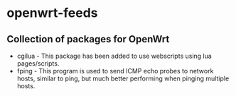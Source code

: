 # openwrt-feeds

## Collection of packages for OpenWrt

- cgilua - This package has been added to use webscripts using lua pages/scripts.
- fping - This program is used to send ICMP echo probes to network hosts, similar to ping, but much better performing when pinging multiple hosts. 

